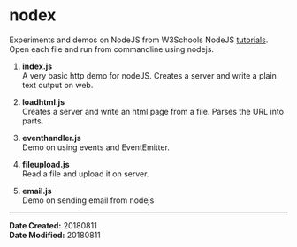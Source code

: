 # nodex
Experiments and demos on NodeJS from W3Schools NodeJS [tutorials](https://www.w3schools.com/nodejs/default.asp). Open each file and run from commandline using nodejs.

1. **index.js**<br>
A very basic http demo for nodeJS. Creates a server and write a plain text output on web.

2. **loadhtml.js**<br>
Creates a server and write an html page from a file. Parses the URL into parts.

3. **eventhandler.js**<br>
Demo on using events and EventEmitter.

4. **fileupload.js**<br>
Read a file and upload it on server.

5. **email.js**<br>
Demo on sending email from nodejs

---

**Date Created:** 20180811<br>
**Date Modified:** 20180811

